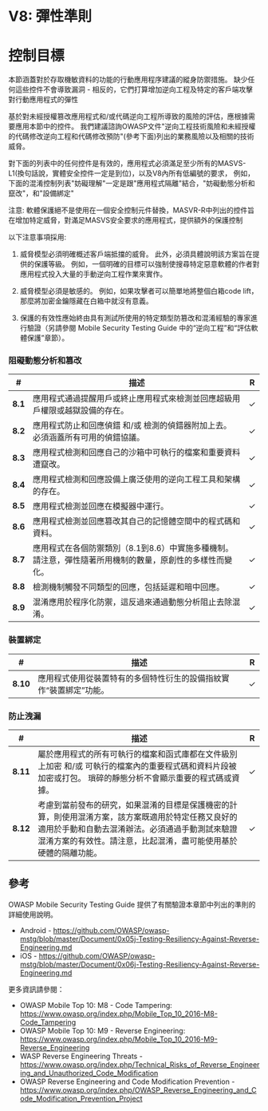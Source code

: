 # V8: 彈性準則

# 控制目標

本節涵蓋對於存取機敏資料的功能的行動應用程序建議的縱身防禦措施。
缺少任何這些控件不會導致漏洞 - 相反的，它們打算增加逆向工程及特定的客戶端攻擊對行動應用程式的彈性


基於對未經授權篡改應用程式和/或代碼逆向工程所導致的風險的評估，應根據需要應用本節中的控件。
我們建議諮詢OWASP文件"逆向工程技術風險和未經授權的代碼修改逆向工程和代碼修改預防"(參考下面)列出的業務風險以及相關的技術威脅。

對下面的列表中的任何控件是有效的，應用程式必須滿足至少所有的MASVS-L1(換句話說，實體安全控件一定是到位)，以及V8內所有低編號的要求，
例如，下面的混淆控制列表"妨礙理解"一定是跟"應用程式隔離"結合，"妨礙動態分析和竄改"，和"設備綁定"

注意: 軟體保護絕不是使用在一個安全控制元件替換，MASVR-R中列出的控件旨在增加特定威脅，對滿足MASVS安全要求的應用程式，提供額外的保護控制

以下注意事項採用:

1. 威脅模型必須明確概述客戶端抵擋的威脅。 此外，必須具體說明該方案旨在提供的保護等級。 例如，一個明確的目標可以強制使搜尋特定惡意軟體的作者對應用程式投入大量的手動逆向工程作業來實作。

2. 威脅模型必須是敏感的。 例如，如果攻擊者可以簡單地將整個白箱code lift，那麼將加密金鑰隱藏在白箱中就沒有意義。

3. 保護的有效性應始終由具有測試所使用的特定類型防篡改和混淆經驗的專家進行驗證（另請參閱 Mobile Security Testing Guide 中的“逆向工程”和“評估軟體保護”章節）。

<div style="page-break-after: always;"></div>

### 阻礙動態分析和篡改

| # | 描述 | R |
| --- | --- | --- |
| **8.1** | 應用程式通過提醒用戶或終止應用程式來檢測並回應超級用戶權限或越獄設備的存在。 | ✓ |
| **8.2** | 應用程式防止和回應偵錯 和/或 檢測的偵錯器附加上去。 必須涵蓋所有可用的偵錯協議。 | ✓ |
| **8.3** | 應用程式檢測和回應自己的沙箱中可執行的檔案和重要資料遭竄改。 | ✓ |
| **8.4** | 應用程式檢測和回應設備上廣泛使用的逆向工程工具和架構的存在。 | ✓ |
| **8.5** | 應用程式檢測並回應在模擬器中運行。  | ✓ |
| **8.6** | 應用程式檢測並回應篡改其自己的記憶體空間中的程式碼和資料。 | ✓ |
| **8.7** | 應用程式在各個防禦類別（8.1到8.6）中實施多種機制。 請注意，彈性隨著所用機制的數量，原創性的多樣性而變化。 | ✓ |
| **8.8** | 檢測機制觸發不同類型的回應，包括延遲和暗中回應。 | ✓ |
| **8.9** | 混淆應用於程序化防禦，這反過來通過動態分析阻止去除混淆。  | ✓ |

### 裝置綁定

| # | 描述 | R |
| --- | --- | --- |
| **8.10** | 應用程式使用從裝置特有的多個特性衍生的設備指紋實作“裝置綁定”功能。 | ✓ |

### 防止洩漏

| # | 描述 | R |
| --- | --- | --- |
| **8.11** | 屬於應用程式的所有可執行的檔案和函式庫都在文件級別上加密 和/或 可執行的檔案內的重要程式碼和資料片段被加密或打包。 瑣碎的靜態分析不會顯示重要的程式碼或資據。 | ✓ |
| **8.12** | 考慮到當前發布的研究，如果混淆的目標是保護機密的計算，則使用混淆方案，該方案既適用於特定任務又良好的適用於手動和自動去混淆辦法。必須通過手動測試來驗證混淆方案的有效性。請注意，比起混淆，盡可能使用基於硬體的隔離功能。 | ✓ |

## 參考

OWASP Mobile Security Testing Guide 提供了有關驗證本章節中列出的準則的詳細使用說明。

- Android - https://github.com/OWASP/owasp-mstg/blob/master/Document/0x05j-Testing-Resiliency-Against-Reverse-Engineering.md
- iOS - https://github.com/OWASP/owasp-mstg/blob/master/Document/0x06j-Testing-Resiliency-Against-Reverse-Engineering.md

更多資訊請參閱：

- OWASP Mobile Top 10: M8 - Code Tampering: https://www.owasp.org/index.php/Mobile_Top_10_2016-M8-Code_Tampering
- OWASP Mobile Top 10: M9 - Reverse Engineering: https://www.owasp.org/index.php/Mobile_Top_10_2016-M9-Reverse_Engineering
- WASP Reverse Engineering Threats - https://www.owasp.org/index.php/Technical_Risks_of_Reverse_Engineering_and_Unauthorized_Code_Modification
- OWASP Reverse Engineering and Code Modification Prevention - https://www.owasp.org/index.php/OWASP_Reverse_Engineering_and_Code_Modification_Prevention_Project
